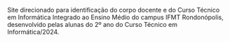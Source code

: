 Site direcionado para identificação do corpo docente e do Curso Técnico em Informática Integrado ao Ensino Médio do campus IFMT Rondonópolis, desenvolvido pelas alunas do 2º ano do Curso Técnico em Informática/2024.
